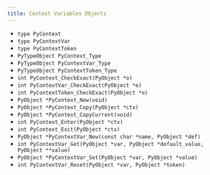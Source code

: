 ```yaml
---
title: Context Variables Objects
---
```


- `type PyContext`
- `type PyContextVar`
- `type PyContextToken`
- `PyTypeObject PyContext_Type`
- `PyTypeObject PyContextVar_Type`
- `PyTypeObject PyContextToken_Type`
- `int PyContext_CheckExact(PyObject *o)`
- `int PyContextVar_CheckExact(PyObject *o)`
- `int PyContextToken_CheckExact(PyObject *o)`
- `PyObject *PyContext_New(void)`
- `PyObject *PyContext_Copy(PyObject *ctx)`
- `PyObject *PyContext_CopyCurrent(void)`
- `int PyContext_Enter(PyObject *ctx)`
- `int PyContext_Exit(PyObject *ctx)`
- `PyObject *PyContextVar_New(const char *name, PyObject *def)`
- `int PyContextVar_Get(PyObject *var, PyObject *default_value, PyObject **value)`
- `PyObject *PyContextVar_Set(PyObject *var, PyObject *value)`
- `int PyContextVar_Reset(PyObject *var, PyObject *token)`
